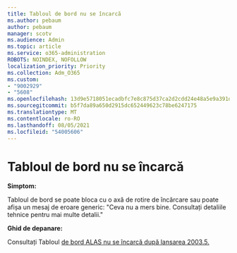 ```yaml
---
title: Tabloul de bord nu se încarcă
ms.author: pebaum
author: pebaum
manager: scotv
ms.audience: Admin
ms.topic: article
ms.service: o365-administration
ROBOTS: NOINDEX, NOFOLLOW
localization_priority: Priority
ms.collection: Adm_O365
ms.custom:
- "9002929"
- "5608"
ms.openlocfilehash: 13d9e5718051ecadbfc7e8c875d37ca2d2cdd24e48a5e9a391d578aa7c3cc2d2
ms.sourcegitcommit: b5f7da89a650d2915dc652449623c78be6247175
ms.translationtype: MT
ms.contentlocale: ro-RO
ms.lasthandoff: 08/05/2021
ms.locfileid: "54005606"
---
```

# <a name="dashboard-not-loading"></a>Tabloul de bord nu se încarcă

**Simptom:**

Tabloul de bord se poate bloca cu o axă de rotire de încărcare sau poate afișa un mesaj de eroare generic: "Ceva nu a mers bine. Consultați detaliile tehnice pentru mai multe detalii."

**Ghid de depanare:**

Consultați Tabloul [de bord ALAS nu se încarcă după lansarea 2003.5.](https://support.microsoft.com/help/4558635/uci-dashboard-not-loading-after-the-2003-5-release)
